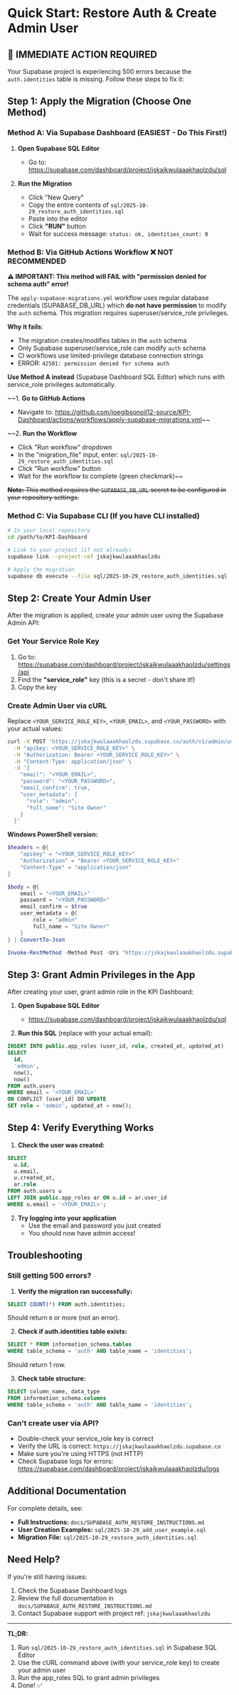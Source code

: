 # Quick Start: Restore Auth & Create Admin User

## 🚨 IMMEDIATE ACTION REQUIRED

Your Supabase project is experiencing 500 errors because the `auth.identities` table is missing. Follow these steps to fix it:

## Step 1: Apply the Migration (Choose One Method)

### Method A: Via Supabase Dashboard (EASIEST - Do This First!)

1. **Open Supabase SQL Editor**
   - Go to: https://supabase.com/dashboard/project/jskajkwulaaakhaolzdu/sql

2. **Run the Migration**
   - Click "New Query"
   - Copy the entire contents of `sql/2025-10-29_restore_auth_identities.sql`
   - Paste into the editor
   - Click **"RUN"** button
   - Wait for success message: `status: ok, identities_count: 0`

### Method B: Via GitHub Actions Workflow ❌ NOT RECOMMENDED

**⚠️ IMPORTANT: This method will FAIL with "permission denied for schema auth" error!**

The `apply-supabase-migrations.yml` workflow uses regular database credentials (SUPABASE_DB_URL) which **do not have permission** to modify the `auth` schema. This migration requires superuser/service_role privileges.

**Why it fails**:
- The migration creates/modifies tables in the `auth` schema
- Only Supabase superuser/service_role can modify `auth` schema
- CI workflows use limited-privilege database connection strings
- ERROR: `42501: permission denied for schema auth`

**Use Method A instead** (Supabase Dashboard SQL Editor) which runs with service_role privileges automatically.

~~1. **Go to GitHub Actions**
   - Navigate to: https://github.com/joegibsonoil12-source/KPI-Dashboard/actions/workflows/apply-supabase-migrations.yml~~

~~2. **Run the Workflow**
   - Click "Run workflow" dropdown
   - In the "migration_file" input, enter: `sql/2025-10-29_restore_auth_identities.sql`
   - Click "Run workflow" button
   - Wait for the workflow to complete (green checkmark)~~

~~**Note:** This method requires the `SUPABASE_DB_URL` secret to be configured in your repository settings.~~

### Method C: Via Supabase CLI (If you have CLI installed)

```bash
# In your local repository
cd /path/to/KPI-Dashboard

# Link to your project (if not already)
supabase link --project-ref jskajkwulaaakhaolzdu

# Apply the migration
supabase db execute --file sql/2025-10-29_restore_auth_identities.sql
```

## Step 2: Create Your Admin User

After the migration is applied, create your admin user using the Supabase Admin API:

### Get Your Service Role Key

1. Go to: https://supabase.com/dashboard/project/jskajkwulaaakhaolzdu/settings/api
2. Find the **"service_role"** key (this is a secret - don't share it!)
3. Copy the key

### Create Admin User via cURL

Replace `<YOUR_SERVICE_ROLE_KEY>`, `<YOUR_EMAIL>`, and `<YOUR_PASSWORD>` with your actual values:

```bash
curl -X POST 'https://jskajkwulaaakhaolzdu.supabase.co/auth/v1/admin/users' \
  -H "apikey: <YOUR_SERVICE_ROLE_KEY>" \
  -H "Authorization: Bearer <YOUR_SERVICE_ROLE_KEY>" \
  -H "Content-Type: application/json" \
  -d '{
    "email": "<YOUR_EMAIL>",
    "password": "<YOUR_PASSWORD>",
    "email_confirm": true,
    "user_metadata": {
      "role": "admin",
      "full_name": "Site Owner"
    }
  }'
```

**Windows PowerShell version:**
```powershell
$headers = @{
    "apikey" = "<YOUR_SERVICE_ROLE_KEY>"
    "Authorization" = "Bearer <YOUR_SERVICE_ROLE_KEY>"
    "Content-Type" = "application/json"
}

$body = @{
    email = "<YOUR_EMAIL>"
    password = "<YOUR_PASSWORD>"
    email_confirm = $true
    user_metadata = @{
        role = "admin"
        full_name = "Site Owner"
    }
} | ConvertTo-Json

Invoke-RestMethod -Method Post -Uri "https://jskajkwulaaakhaolzdu.supabase.co/auth/v1/admin/users" -Headers $headers -Body $body
```

## Step 3: Grant Admin Privileges in the App

After creating your user, grant admin role in the KPI Dashboard:

1. **Open Supabase SQL Editor**
   - https://supabase.com/dashboard/project/jskajkwulaaakhaolzdu/sql

2. **Run this SQL** (replace with your actual email):
```sql
INSERT INTO public.app_roles (user_id, role, created_at, updated_at)
SELECT 
  id, 
  'admin', 
  now(), 
  now()
FROM auth.users
WHERE email = '<YOUR_EMAIL>'
ON CONFLICT (user_id) DO UPDATE 
SET role = 'admin', updated_at = now();
```

## Step 4: Verify Everything Works

1. **Check the user was created:**
```sql
SELECT 
  u.id,
  u.email,
  u.created_at,
  ar.role
FROM auth.users u
LEFT JOIN public.app_roles ar ON u.id = ar.user_id
WHERE u.email = '<YOUR_EMAIL>';
```

2. **Try logging into your application**
   - Use the email and password you just created
   - You should now have admin access!

## Troubleshooting

### Still getting 500 errors?

1. **Verify the migration ran successfully:**
```sql
SELECT COUNT(*) FROM auth.identities;
```
Should return `0` or more (not an error).

2. **Check if auth.identities table exists:**
```sql
SELECT * FROM information_schema.tables 
WHERE table_schema = 'auth' AND table_name = 'identities';
```
Should return 1 row.

3. **Check table structure:**
```sql
SELECT column_name, data_type 
FROM information_schema.columns 
WHERE table_schema = 'auth' AND table_name = 'identities';
```

### Can't create user via API?

- Double-check your service_role key is correct
- Verify the URL is correct: `https://jskajkwulaaakhaolzdu.supabase.co`
- Make sure you're using HTTPS (not HTTP)
- Check Supabase logs for errors: https://supabase.com/dashboard/project/jskajkwulaaakhaolzdu/logs

## Additional Documentation

For complete details, see:
- **Full Instructions:** `docs/SUPABASE_AUTH_RESTORE_INSTRUCTIONS.md`
- **User Creation Examples:** `sql/2025-10-29_add_user_example.sql`
- **Migration File:** `sql/2025-10-29_restore_auth_identities.sql`

## Need Help?

If you're still having issues:
1. Check the Supabase Dashboard logs
2. Review the full documentation in `docs/SUPABASE_AUTH_RESTORE_INSTRUCTIONS.md`
3. Contact Supabase support with project ref: `jskajkwulaaakhaolzdu`

---

**TL;DR:**
1. Run `sql/2025-10-29_restore_auth_identities.sql` in Supabase SQL Editor
2. Use the cURL command above (with your service_role key) to create your admin user
3. Run the app_roles SQL to grant admin privileges
4. Done! ✅
